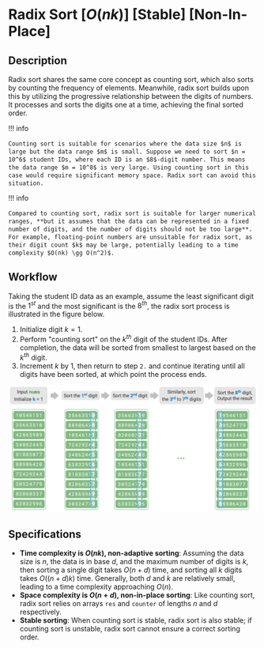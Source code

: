 # Radix Sort [$O(nk)$] [Stable] [Non-In-Place]

## Description

Radix sort shares the same core concept as counting sort, which also sorts by counting the frequency of elements.
Meanwhile, radix sort builds upon this by utilizing the progressive relationship between the digits of numbers.
It processes and sorts the digits one at a time, achieving the final sorted order.

!!! info

    Counting sort is suitable for scenarios where the data size $n$ is large but the data range $m$ is small. Suppose we need to sort $n = 10^6$ student IDs, where each ID is an $8$-digit number. This means the data range $m = 10^8$ is very large. Using counting sort in this case would require significant memory space. Radix sort can avoid this situation.

!!! info

    Compared to counting sort, radix sort is suitable for larger numerical ranges, **but it assumes that the data can be represented in a fixed number of digits, and the number of digits should not be too large**. For example, floating-point numbers are unsuitable for radix sort, as their digit count $k$ may be large, potentially leading to a time complexity $O(nk) \gg O(n^2)$.

## Workflow

Taking the student ID data as an example, assume the least significant digit is the $1^{st}$ and the most significant is the $8^{th}$, the radix sort process is illustrated in the figure below.

1. Initialize digit $k = 1$.
2. Perform "counting sort" on the $k^{th}$ digit of the student IDs. After completion, the data will be sorted from smallest to largest based on the $k^{th}$ digit.
3. Increment $k$ by $1$, then return to step `2.` and continue iterating until all digits have been sorted, at which point the process ends.

![](radix_sort/workflow.png)

## Specifications

- **Time complexity is $O(nk)$, non-adaptive sorting**: Assuming the data size is $n$, the data is in base $d$, and the maximum number of digits is $k$, then sorting a single digit takes $O(n + d)$ time, and sorting all $k$ digits takes $O((n + d)k)$ time. Generally, both $d$ and $k$ are relatively small, leading to a time complexity approaching $O(n)$.
- **Space complexity is $O(n + d)$, non-in-place sorting**: Like counting sort, radix sort relies on arrays `res` and `counter` of lengths $n$ and $d$ respectively.
- **Stable sorting**: When counting sort is stable, radix sort is also stable; if counting sort is unstable, radix sort cannot ensure a correct sorting order.

